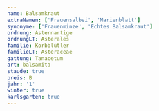 ```yaml
---
name: Balsamkraut
extraNamen: ['Frauensalbei', 'Marienblatt']
synonyme: ['Frauenminze', 'Echtes Balsamkraut']
ordnung: Asternartige
ordnungLT: Asterales
familie: Korbblütler
familieLT: Asteraceae
gattung: Tanacetum
art: balsamita
staude: true
preis: B
jahr: '1'
winter: true
karlsgarten: true
---
```

